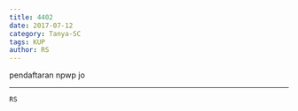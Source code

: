 ```yaml
---
title: 4402
date: 2017-07-12
category: Tanya-SC
tags: KUP
author: RS
---
```


pendaftaran npwp jo

---



`RS`
